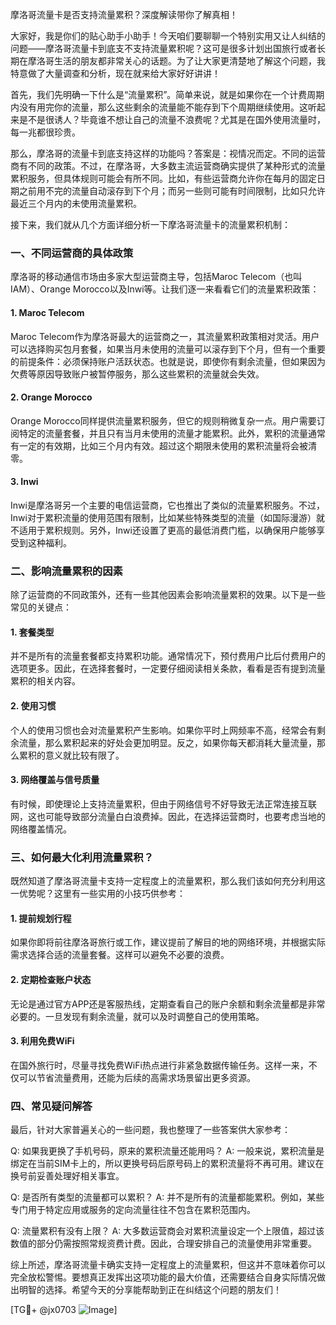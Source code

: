 摩洛哥流量卡是否支持流量累积？深度解读带你了解真相！

大家好，我是你们的贴心助手小助手！今天咱们要聊聊一个特别实用又让人纠结的问题——摩洛哥流量卡到底支不支持流量累积呢？这可是很多计划出国旅行或者长期在摩洛哥生活的朋友都非常关心的话题。为了让大家更清楚地了解这个问题，我特意做了大量调查和分析，现在就来给大家好好讲讲！

首先，我们先明确一下什么是“流量累积”。简单来说，就是如果你在一个计费周期内没有用完你的流量，那么这些剩余的流量能不能存到下个周期继续使用。这听起来是不是很诱人？毕竟谁不想让自己的流量不浪费呢？尤其是在国外使用流量时，每一兆都很珍贵。

那么，摩洛哥的流量卡到底支持这样的功能吗？答案是：视情况而定。不同的运营商有不同的政策。不过，在摩洛哥，大多数主流运营商确实提供了某种形式的流量累积服务，但具体规则可能会有所不同。比如，有些运营商允许你在每月的固定日期之前用不完的流量自动滚存到下个月；而另一些则可能有时间限制，比如只允许最近三个月内的未使用流量累积。

接下来，我们就从几个方面详细分析一下摩洛哥流量卡的流量累积机制：

### 一、不同运营商的具体政策

摩洛哥的移动通信市场由多家大型运营商主导，包括Maroc Telecom（也叫IAM）、Orange Morocco以及Inwi等。让我们逐一来看看它们的流量累积政策：

#### 1. Maroc Telecom
Maroc Telecom作为摩洛哥最大的运营商之一，其流量累积政策相对灵活。用户可以选择购买包月套餐，如果当月未使用的流量可以滚存到下个月，但有一个重要的前提条件：必须保持账户活跃状态。也就是说，即使你有剩余流量，但如果因为欠费等原因导致账户被暂停服务，那么这些累积的流量就会失效。

#### 2. Orange Morocco
Orange Morocco同样提供流量累积服务，但它的规则稍微复杂一点。用户需要订阅特定的流量套餐，并且只有当月未使用的流量才能累积。此外，累积的流量通常有一定的有效期，比如三个月内有效。超过这个期限未使用的累积流量将会被清零。

#### 3. Inwi
Inwi是摩洛哥另一个主要的电信运营商，它也推出了类似的流量累积服务。不过，Inwi对于累积流量的使用范围有限制，比如某些特殊类型的流量（如国际漫游）就不适用于累积规则。另外，Inwi还设置了更高的最低消费门槛，以确保用户能够享受到这种福利。

### 二、影响流量累积的因素

除了运营商的不同政策外，还有一些其他因素会影响流量累积的效果。以下是一些常见的关键点：

#### 1. 套餐类型
并不是所有的流量套餐都支持累积功能。通常情况下，预付费用户比后付费用户的选项更多。因此，在选择套餐时，一定要仔细阅读相关条款，看看是否有提到流量累积的相关内容。

#### 2. 使用习惯
个人的使用习惯也会对流量累积产生影响。如果你平时上网频率不高，经常会有剩余流量，那么累积起来的好处会更加明显。反之，如果你每天都消耗大量流量，那么累积的意义就比较有限了。

#### 3. 网络覆盖与信号质量
有时候，即使理论上支持流量累积，但由于网络信号不好导致无法正常连接互联网，这也可能导致部分流量白白浪费掉。因此，在选择运营商时，也要考虑当地的网络覆盖情况。

### 三、如何最大化利用流量累积？

既然知道了摩洛哥流量卡支持一定程度上的流量累积，那么我们该如何充分利用这一优势呢？这里有一些实用的小技巧供参考：

#### 1. 提前规划行程
如果你即将前往摩洛哥旅行或工作，建议提前了解目的地的网络环境，并根据实际需求选择合适的流量套餐。这样可以避免不必要的浪费。

#### 2. 定期检查账户状态
无论是通过官方APP还是客服热线，定期查看自己的账户余额和剩余流量都是非常必要的。一旦发现有剩余流量，就可以及时调整自己的使用策略。

#### 3. 利用免费WiFi
在国外旅行时，尽量寻找免费WiFi热点进行非紧急数据传输任务。这样一来，不仅可以节省流量费用，还能为后续的高需求场景留出更多资源。

### 四、常见疑问解答

最后，针对大家普遍关心的一些问题，我也整理了一些答案供大家参考：

Q: 如果我更换了手机号码，原来的累积流量还能用吗？
A: 一般来说，累积流量是绑定在当前SIM卡上的，所以更换号码后原号码上的累积流量将不再可用。建议在换号前妥善处理好相关事宜。

Q: 是否所有类型的流量都可以累积？
A: 并不是所有的流量都能累积。例如，某些专门用于特定应用或服务的定向流量往往不包含在累积范围内。

Q: 流量累积有没有上限？
A: 大多数运营商会对累积流量设定一个上限值，超过该数值的部分仍需按照常规资费计费。因此，合理安排自己的流量使用非常重要。

综上所述，摩洛哥流量卡确实支持一定程度上的流量累积，但这并不意味着你可以完全放松警惕。要想真正发挥出这项功能的最大价值，还需要结合自身实际情况做出明智的选择。希望今天的分享能帮助到正在纠结这个问题的朋友们！

[TG💪+ @jx0703 ![Image](https://github.com/user-attachments/assets/dbca1d08-cadb-493c-b0ec-ad6f7a83f270)]